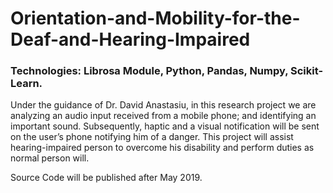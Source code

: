 # Orientation-and-Mobility-for-the-Deaf-and-Hearing-Impaired
### Technologies: Librosa Module, Python, Pandas, Numpy, Scikit-Learn.		

Under the guidance of Dr. David Anastasiu, in this research project we are analyzing an audio input received from a mobile phone; and identifying an important sound. Subsequently, haptic and a visual notification will be sent on the user’s phone notifying him of a danger. This project will assist hearing-impaired person to overcome his disability and perform duties as normal person will.

Source Code will be published after May 2019.
